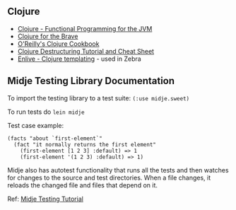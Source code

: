 ## Clojure

* [Clojure - Functional Programming for the JVM](http://java.ociweb.com/mark/clojure/article.html)
* [Clojure for the Brave](http://www.braveclojure.com/)
* [O'Reilly's Clojure Cookbook](https://github.com/clojure-cookbook/clojure-cookbook)
* [Clojure Destructuring Tutorial and Cheat Sheet](https://gist.github.com/john2x/e1dca953548bfdfb9844)
* [Enlive - Clojure templating](https://github.com/cgrand/enlive) - used in Zebra

## Midje Testing Library Documentation
To import the testing library to a test suite:
`(:use midje.sweet)`

To run tests do `lein midje`

Test case example:
```
(facts "about `first-element`"
  (fact "it normally returns the first element"
    (first-element [1 2 3] :default) => 1
    (first-element '(1 2 3) :default) => 1)
```

Midje also has autotest functionality that runs all the tests and then watches for changes to the source and test directories. When a file changes, it reloads the changed file and files that depend on it.

Ref: [Midje Testing Tutorial](https://github.com/marick/Midje/wiki/A-tutorial-introduction)
